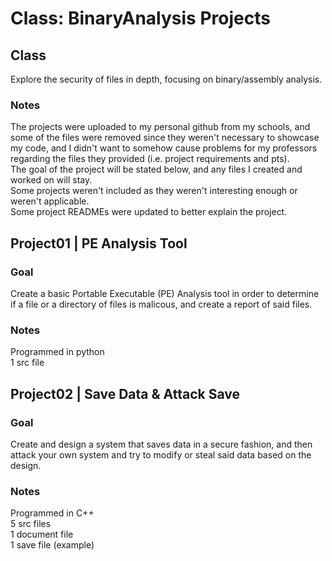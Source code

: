 # Class: BinaryAnalysis Projects

## Class
Explore the security of files in depth, focusing on binary/assembly analysis.

### Notes
The projects were uploaded to my personal github from my schools, and some of the files were removed since they weren't necessary to showcase my code, and I didn't want to somehow cause problems for my professors regarding the files they provided (i.e. project requirements and pts).  
The goal of the project will be stated below, and any files I created and worked on will stay.  
Some projects weren't included as they weren't interesting enough or weren't applicable.  
Some project READMEs were updated to better explain the project.

## Project01 | PE Analysis Tool

### Goal
Create a basic Portable Executable (PE) Analysis tool in order to determine if a file or a directory of files is malicous, and create a report of said files.

### Notes
Programmed in python  
1 src file

## Project02 | Save Data & Attack Save

### Goal
Create and design a system that saves data in a secure fashion, and then attack your own system and try to modify or steal said data based on the design.

### Notes
Programmed in C++  
5 src files  
1 document file  
1 save file (example)